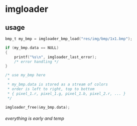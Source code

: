 # imgloader

## usage
```c
bmp_t my_bmp = imgloader_bmp_load("res/img/bmp/1x1.bmp");

if (my_bmp.data == NULL)
{
    printf("%s\n", imgloader_last_error);
    /* error handling */
}

/* use my_bmp here
 *
 * my_bmp.data is stored as a stream of colors
 * order is left to right, top to bottom
 * { pixel_1.r, pixel_1.g, pixel_1.b, pixel_2.r, ... }
 */

imgloader_free(&my_bmp.data);
```

###### everything is early and temp

